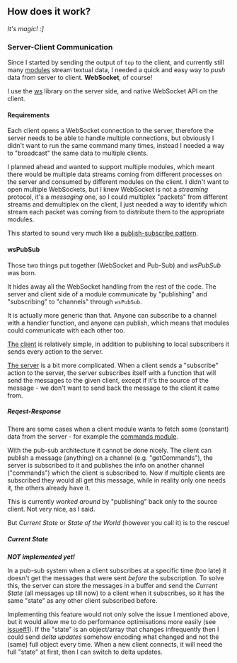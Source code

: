 ## How does it work?
*It's magic! :]*

### Server-Client Communication
Since I started by sending the output of `top` to the client, and currently still many [modules](./modules.md) stream textual data, I needed a quick and easy way to *push* data from server to client. **WebSocket**, of course!

I use the [ws](https://github.com/websockets/ws) library on the server side, and native WebSocket API on the client.

#### Requirements
Each client opens a WebSocket connection to the server, therefore the server needs to be able to handle multiple connections, but obviously I didn't want to run the same command many times, instead I needed a way to "broadcast" the same data to multiple clients.

I planned ahead and wanted to support multiple modules, which meant there would be multiple data streams coming from different processes on the server and consumed by different modules on the client. I didn't want to open multiple WebSockets, but I knew WebSocket is not a *streaming* protocol, it's a *messaging* one, so I could multiplex "packets" from different streams and demultiplex on the client, I just needed a way to identify which stream each packet was coming from to distribute them to the appropriate modules.

This started to sound very much like a [publish-subscribe pattern](https://en.wikipedia.org/wiki/Publish%E2%80%93subscribe_pattern).

#### wsPubSub
Those two things put together (WebSocket and Pub-Sub) and *wsPubSub* was born.


It hides away all the WebSocket handling from the rest of the code. The server and client side of a module communicate by "publishing" and "subscribing" to "channels" through `wsPubSub`. 

It is actually more generic than that. Anyone can subscribe to a channel with a handler function, and anyone can publish, which means that modules could communicate with each other too. 

[The client](../static/wsPubSubClient.js) is relatively simple, in addition to publishing to local subscribers it sends every action to the server. 

[The server](../wsPubSubServer.js) is a bit more complicated. When a client sends a "subscribe" action to the server, the server subscribes itself with a function that will send the messages to the given client, except if it's the source of the message - we don't want to send back the message to the client it came from.

##### Reqest-Response
There are some cases when a client module wants to fetch some (constant) data from the server - for example the [commands module](../modules/commands.js).

With the pub-sub architecture it cannot be done nicely. The client can publish a message (anything) on a channel (e.g. "getCommands"), the server is subscribed to it and publishes the info on another channel ("commands") which the client is subscribed to. Now if multiple clients are subscribed they would all get this message, while in reality only one needs it, the others already have it.

This is currently *worked around* by "publishing" back only to the source client. Not very nice, as I said.

But *Current State* or *State of the World* (however you call it) is to the rescue!

##### Current State
***NOT implemented yet!***

In a pub-sub system when a client subscribes at a specific time (too late) it doesn't get the messages that were sent *before* the subscription. To solve this, the server can store the messages in a buffer and send the *Current State* (all messages up till now) to a client when it subscribes, so it has the same "state" as any other client subscribed before.

Implementing this feature would not only solve the issue I mentioned above, but it would allow me to do performance optimisations more easily (see [issue#1](https://github.com/Sly1024/pigod/issues/1)). If the "state" is an object/array that changes infrequently then I could send *delta updates* somehow encoding what changed and not the (same) full object every time. When a new client connects, it will need the full "state" at first, then I can switch to delta updates.

